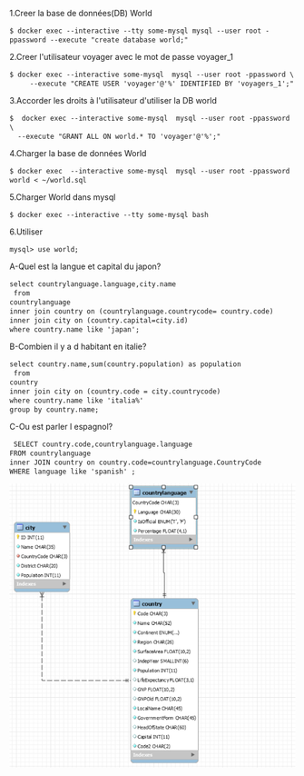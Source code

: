 
1.Creer la base de données(DB) World
```
$ docker exec --interactive --tty some-mysql mysql --user root -ppassword --execute "create database world;"
```
2.Creer l'utilisateur voyager avec le mot de passe voyager_1
```
$ docker exec --interactive some-mysql  mysql --user root -ppassword \
     --execute "CREATE USER 'voyager'@'%' IDENTIFIED BY 'voyagers_1';"
 ```
3.Accorder les droits à l'utilisateur d'utiliser la DB world
```
$  docker exec --interactive some-mysql  mysql --user root -ppassword \
  --execute "GRANT ALL ON world.* TO 'voyager'@'%';" 
```

4.Charger la base de données World
```
$ docker exec  --interactive some-mysql  mysql --user root -ppassword world < ~/world.sql
```

5.Charger World dans mysql
```
$ docker exec --interactive --tty some-mysql bash
```

6.Utiliser 
```
mysql> use world;
```

A-Quel est la langue et capital du japon?
```
select countrylanguage.language,city.name
 from 
countrylanguage
inner join country on (countrylanguage.countrycode= country.code) 
inner join city on (country.capital=city.id)
where country.name like 'japan';
```
B-Combien il y a d habitant en italie?
```
select country.name,sum(country.population) as population
 from 
country 
inner join city on (country.code = city.countrycode)
where country.name like 'italia%'
group by country.name;
```

C-Ou est parler l espagnol?
```
 SELECT country.code,countrylanguage.language 
FROM countrylanguage 
inner JOIN country on country.code=countrylanguage.CountryCode
WHERE language like 'spanish' ;
```






![alt tag](Captureworld.PNG)
